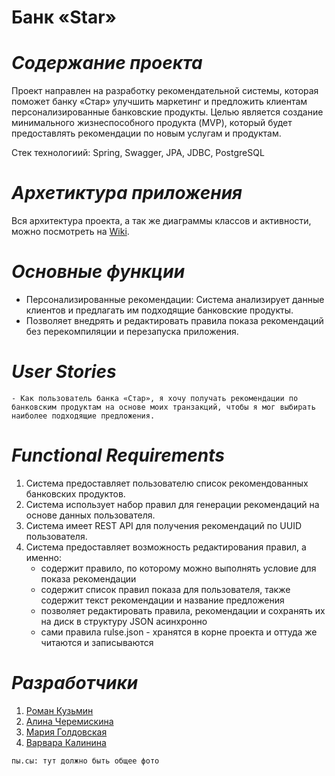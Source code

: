 # **Банк «Star»**

# _Содержание проекта_

Проект направлен на разработку рекомендательной системы, которая поможет банку «Стар» улучшить маркетинг и предложить клиентам персонализированные банковские продукты. Целью является создание минимального жизнеспособного продукта (MVP), который будет предоставлять рекомендации по новым услугам и продуктам.

Стек технологиий: Spring, Swagger, JPA, JDBC, PostgreSQL

 # _Архетиктура приложения_

 Вся архитектура проекта, а так же диаграммы классов и активности, можно посмотреть на [Wiki](https://github.com/idol696/starbank/wiki).

# _Основные функции_

* Персонализированные рекомендации: Система анализирует данные клиентов и предлагать им подходящие банковские продукты.
* Позволяет внедрять и редактировать правила показа рекомендаций без перекомпиляции и перезапуска приложения.

# _User Stories_

`- Как пользователь банка «Стар», я хочу получать рекомендации по банковским продуктам на основе моих транзакций, чтобы я мог выбирать наиболее подходящие предложения.`

# _Functional Requirements_

1. Система предоставляет пользователю список рекомендованных банковских продуктов.
2. Система использует набор правил для генерации рекомендаций на основе данных пользователя.
3. Система имеет REST API для получения рекомендаций по UUID пользователя.
4. Система предоставляет возможность редактирования правил, а именно:
      * содержит правило, по которому можно выполнять условие для показа рекомендации
      * содержит список правил показа для пользователя, также содержит текст рекомендации и название предложения
      * позволяет редактировать правила, рекомендации и сохранять их на диск в структуру JSON асинхронно
      * сами правила rulse.json - хранятся в корне проекта и оттуда же читаются и записываются

 # _Разработчики_ 

 1. [Роман Кузьмин](https://github.com/idol696)
 2. [Алина Черемискина](https://github.com/linskay)
 3. [Мария Голдовская](https://github.com/goldovskaya-m)
 4. [Варвара Калинина](https://github.com/varyansan)
    
 `пы.сы: тут должно быть общее фото`

